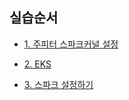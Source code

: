 


## 실습순서 ##

* [1. 주피터 스파크커널 설정](https://github.com/gnosia93/spark-on-eks/blob/main/jupyter-setup.md)

* [2. EKS ](https://github.com/gnosia93/spark-on-eks/blob/main/install-eks.md)

* [3. 스파크 설정하기](https://github.com/gnosia93/spark-on-eks/blob/main/spark-setup.md)
